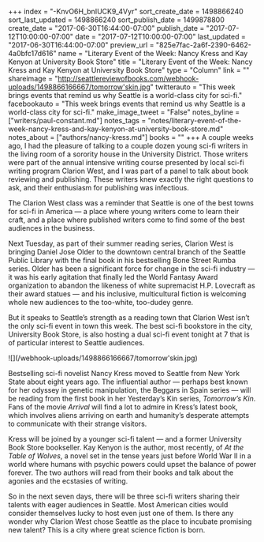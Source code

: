 +++
index = "-KnvO6H_bnIUCK9_4Vyr"
sort_create_date = 1498866240
sort_last_updated = 1498866240
sort_publish_date = 1499878800
create_date = "2017-06-30T16:44:00-07:00"
publish_date = "2017-07-12T10:00:00-07:00"
date = "2017-07-12T10:00:00-07:00"
last_updated = "2017-06-30T16:44:00-07:00"
preview_url = "825e7fac-2a6f-2390-6462-4a0bfc17d616"
name = "Literary Event of the Week: Nancy Kress and Kay Kenyon at University Book Store"
title = "Literary Event of the Week: Nancy Kress and Kay Kenyon at University Book Store"
type = "Column"
link = ""
shareimage = "http://seattlereviewofbooks.com/webhook-uploads/1498866166667/tomorrow'skin.jpg"
twitterauto = "This week brings events that remind us why Seattle is a world-class city for sci-fi."
facebookauto = "This week brings events that remind us why Seattle is a world-class city for sci-fi."
make_image_tweet = "False"
notes_byline = ["writers/paul-constant.md"]
notes_tags = "notes/literary-event-of-the-week-nancy-kress-and-kay-kenyon-at-university-book-store.md"
notes_about = ["authors/nancy-kress.md"]
books = ""
+++
A couple weeks ago, I had the pleasure of talking to a couple dozen young sci-fi writers in the living room of a sorority house in the University District. Those writers were part of the annual intensive writing course presented by local sci-fi writing program Clarion West, and I was part of a panel to talk about book reviewing and publishing. These writers knew exactly the right questions to ask, and their enthusiasm for publishing was infectious. 

The Clarion West class was a reminder that Seattle is one of the best towns for sci-fi in America — a place where young writers come to learn their craft, and a place where published writers come to find some of the best audiences in the business. 

Next Tuesday, as part of their summer reading series, Clarion West is bringing Daniel Jose Older to the downtown central branch of the Seattle Public Library with the final book in his bestselling Bone Street Rumba series. Older has been a significant force for change in the sci-fi industry — it was his early agitation that finally led the World Fantasy Award organization to abandon the likeness of white supremacist H.P. Lovecraft as their award statues — and his inclusive, multicultural fiction is welcoming whole new audiences to the too-white, too-dudey genre.

But it speaks to Seattle’s strength as a reading town that Clarion West isn’t the only sci-fi event in town this week. The best sci-fi bookstore in the city, University Book Store, is also hosting a dual sci-fi event tonight at 7 that is of particular interest to Seattle audiences.

<p class="image-left">![](/webhook-uploads/1498866166667/tomorrow'skin.jpg)</p>

Bestselling sci-fi novelist Nancy Kress moved to Seattle from New York State about eight years ago. The influential author — perhaps best known for her odyssey in genetic manipulation, the Beggars in Spain series — will be reading from the first book in her Yesterday’s Kin series, *Tomorrow’s Kin*. Fans of the movie *Arrival* will find a lot to admire in Kress’s latest book, which involves aliens arriving on earth and humanity’s desperate attempts to communicate with their strange visitors.

Kress will be joined by a younger sci-fi talent — and a former University Book Store bookseller. Kay Kenyon is the author, most recently, of *At the Table of Wolves*, a novel set in the tense years just before World War II in a world where humans with psychic powers could upset the balance of power forever. The two authors will read from their books and talk about the agonies and the ecstasies of writing.

So in the next seven days, there will be three sci-fi writers sharing their talents with eager audiences in Seattle. Most American cities would consider themselves lucky to host even just one of them. Is there any wonder why Clarion West chose Seattle as the place to incubate promising new talent? This is a city where great science fiction is born.
